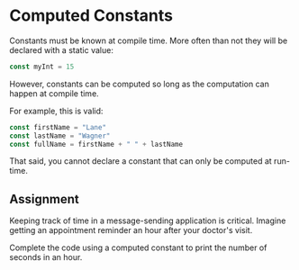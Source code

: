 # Computed Constants

Constants must be known at compile time. More often than not they will be declared with a static value:

```go
const myInt = 15
```

However, constants can be computed so long as the computation can happen at compile time.

For example, this is valid:

```go
const firstName = "Lane"
const lastName = "Wagner"
const fullName = firstName + " " + lastName
```

That said, you cannot declare a constant that can only be computed at run-time.

## Assignment

Keeping track of time in a message-sending application is critical. Imagine getting an appointment reminder an hour after your doctor's visit.

Complete the code using a computed constant to print the number of seconds in an hour.
